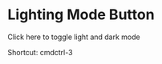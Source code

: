 <!--Lighting Mode Button-->

# Lighting Mode Button

Click here to toggle light and dark mode

Shortcut: <span class="mac-only">cmd</span><span class="windows-only">ctrl</span>-3
